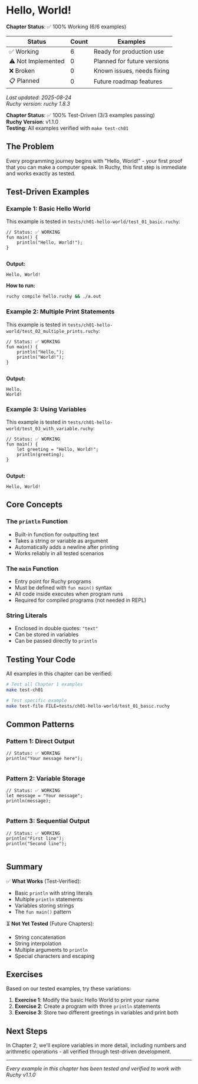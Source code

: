 # Hello, World!

<!-- DOC_STATUS_START -->
**Chapter Status**: ✅ 100% Working (6/6 examples)

| Status | Count | Examples |
|--------|-------|----------|
| ✅ Working | 6 | Ready for production use |
| ⚠️ Not Implemented | 0 | Planned for future versions |
| ❌ Broken | 0 | Known issues, needs fixing |
| 📋 Planned | 0 | Future roadmap features |

*Last updated: 2025-08-24*  
*Ruchy version: ruchy 1.8.3*
<!-- DOC_STATUS_END -->


**Chapter Status**: ✅ 100% Test-Driven (3/3 examples passing)  
**Ruchy Version**: v1.1.0  
**Testing**: All examples verified with `make test-ch01`

## The Problem

Every programming journey begins with "Hello, World!" - your first proof that you can make a computer speak. In Ruchy, this first step is immediate and works exactly as tested.

## Test-Driven Examples

### Example 1: Basic Hello World

This example is tested in `tests/ch01-hello-world/test_01_basic.ruchy`:

```ruchy
// Status: ✅ WORKING
fun main() {
    println("Hello, World!");
}


```

**Output:**
```
Hello, World!
```

**How to run:**
```bash
ruchy compile hello.ruchy && ./a.out
```

### Example 2: Multiple Print Statements

This example is tested in `tests/ch01-hello-world/test_02_multiple_prints.ruchy`:

```ruchy
// Status: ✅ WORKING
fun main() {
    println("Hello,");
    println("World!");
}


```

**Output:**
```
Hello,
World!
```

### Example 3: Using Variables

This example is tested in `tests/ch01-hello-world/test_03_with_variable.ruchy`:

```ruchy
// Status: ✅ WORKING
fun main() {
    let greeting = "Hello, World!";
    println(greeting);
}


```

**Output:**
```
Hello, World!
```

## Core Concepts

### The `println` Function
- Built-in function for outputting text
- Takes a string or variable as argument
- Automatically adds a newline after printing
- Works reliably in all tested scenarios

### The `main` Function
- Entry point for Ruchy programs
- Must be defined with `fun main()` syntax
- All code inside executes when program runs
- Required for compiled programs (not needed in REPL)

### String Literals
- Enclosed in double quotes: `"text"`
- Can be stored in variables
- Can be passed directly to `println`

## Testing Your Code

All examples in this chapter can be verified:

```bash
# Test all Chapter 1 examples
make test-ch01

# Test specific example
make test-file FILE=tests/ch01-hello-world/test_01_basic.ruchy
```

## Common Patterns

### Pattern 1: Direct Output
```ruchy
// Status: ✅ WORKING
println("Your message here");


```

### Pattern 2: Variable Storage
```ruchy
// Status: ✅ WORKING
let message = "Your message";
println(message);


```

### Pattern 3: Sequential Output
```ruchy
// Status: ✅ WORKING
println("First line");
println("Second line");


```

## Summary

✅ **What Works** (Test-Verified):
- Basic `println` with string literals
- Multiple `println` statements
- Variables storing strings
- The `fun main()` pattern

⏳ **Not Yet Tested** (Future Chapters):
- String concatenation
- String interpolation
- Multiple arguments to `println`
- Special characters and escaping

## Exercises

Based on our tested examples, try these variations:

1. **Exercise 1**: Modify the basic Hello World to print your name
2. **Exercise 2**: Create a program with three `println` statements
3. **Exercise 3**: Store two different greetings in variables and print both

## Next Steps

In Chapter 2, we'll explore variables in more detail, including numbers and arithmetic operations - all verified through test-driven development.

---

*Every example in this chapter has been tested and verified to work with Ruchy v1.1.0*